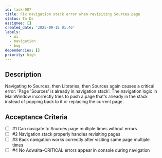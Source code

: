 ```yaml
---
id: task-007
title: Fix navigation stack error when revisiting Sources page
status: To Do
assignee: []
created_date: '2025-09-15 01:46'
labels:
  - ui
  - navigation
  - bug
dependencies: []
priority: high
---
```


## Description

Navigating to Sources, then Libraries, then Sources again causes a critical error: 'Page 'Sources' is already in navigation stack'. The navigation logic in MainWindow incorrectly tries to push a page that's already in the stack instead of popping back to it or replacing the current page.

## Acceptance Criteria
<!-- AC:BEGIN -->
- [ ] #1 Can navigate to Sources page multiple times without errors
- [ ] #2 Navigation stack properly handles revisiting pages
- [ ] #3 Back navigation works correctly after visiting same page multiple times
- [ ] #4 No Adwaita-CRITICAL errors appear in console during navigation
<!-- AC:END -->

